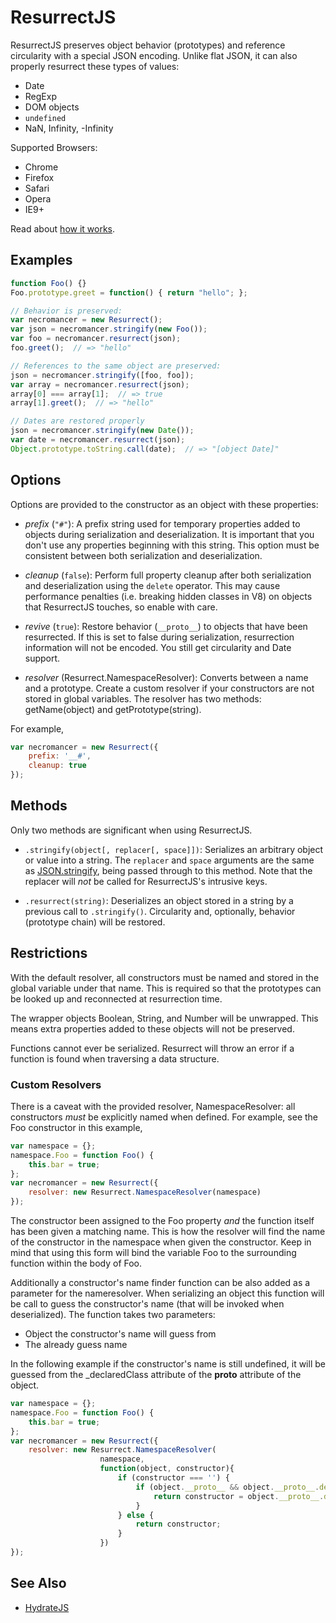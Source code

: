 # ResurrectJS

ResurrectJS preserves object behavior (prototypes) and reference
circularity with a special JSON encoding. Unlike flat JSON, it can
also properly resurrect these types of values:

 * Date
 * RegExp
 * DOM objects
 * `undefined`
 * NaN, Infinity, -Infinity

Supported Browsers:

 * Chrome
 * Firefox
 * Safari
 * Opera
 * IE9+

Read about [how it works](http://nullprogram.com/blog/2013/03/28/).

## Examples

```javascript
function Foo() {}
Foo.prototype.greet = function() { return "hello"; };

// Behavior is preserved:
var necromancer = new Resurrect();
var json = necromancer.stringify(new Foo());
var foo = necromancer.resurrect(json);
foo.greet();  // => "hello"

// References to the same object are preserved:
json = necromancer.stringify([foo, foo]);
var array = necromancer.resurrect(json);
array[0] === array[1];  // => true
array[1].greet();  // => "hello"

// Dates are restored properly
json = necromancer.stringify(new Date());
var date = necromancer.resurrect(json);
Object.prototype.toString.call(date);  // => "[object Date]"
```

## Options

Options are provided to the constructor as an object with these
properties:

 * *prefix* (`"#"`): A prefix string used for temporary properties added
     to objects during serialization and deserialization. It is
     important that you don't use any properties beginning with this
     string. This option must be consistent between both serialization
     and deserialization.

 * *cleanup* (`false`): Perform full property cleanup after both
     serialization and deserialization using the `delete` operator.
     This may cause performance penalties (i.e. breaking hidden
     classes in V8) on objects that ResurrectJS touches, so enable
     with care.

 * *revive* (`true`): Restore behavior (`__proto__`) to objects that
     have been resurrected. If this is set to false during
     serialization, resurrection information will not be encoded. You
     still get circularity and Date support.

 * *resolver* (Resurrect.NamespaceResolver): Converts between a name
     and a prototype. Create a custom resolver if your constructors
     are not stored in global variables. The resolver has two methods:
     getName(object) and getPrototype(string).
     
For example,

```javascript
var necromancer = new Resurrect({
    prefix: '__#',
    cleanup: true
});
```

## Methods

Only two methods are significant when using ResurrectJS.

 * `.stringify(object[, replacer[, space]])`: Serializes an arbitrary
     object or value into a string. The `replacer` and `space`
     arguments are the same as [JSON.stringify][json-mdn], being
     passed through to this method. Note that the replacer will *not*
     be called for ResurrectJS's intrusive keys.

 * `.resurrect(string)`: Deserializes an object stored in a string by
     a previous call to `.stringify()`. Circularity and, optionally,
     behavior (prototype chain) will be restored.

## Restrictions

With the default resolver, all constructors must be named and stored
in the global variable under that name. This is required so that the
prototypes can be looked up and reconnected at resurrection time.

The wrapper objects Boolean, String, and Number will be
unwrapped. This means extra properties added to these objects will not
be preserved.

Functions cannot ever be serialized. Resurrect will throw an error if
a function is found when traversing a data structure.

### Custom Resolvers

There is a caveat with the provided resolver, NamespaceResolver: all
constructors *must* be explicitly named when defined. For example, see
the Foo constructor in this example,

~~~javascript
var namespace = {};
namespace.Foo = function Foo() {
    this.bar = true;
};
var necromancer = new Resurrect({
    resolver: new Resurrect.NamespaceResolver(namespace)
});
~~~

The constructor been assigned to the Foo property *and* the function
itself has been given a matching name. This is how the resolver will
find the name of the constructor in the namespace when given the
constructor. Keep in mind that using this form will bind the variable
Foo to the surrounding function within the body of Foo.

Additionally a constructor's name finder function can be also added as a 
parameter for the nameresolver. When serializing an object this function 
will be call to guess the constructor's name (that will be invoked when
deserialized). The function takes two parameters:
* Object the constructor's name will guess from
* The already guess name

In the following example if the constructor's name is still undefined, it will
be guessed from the _declaredClass attribute of the __proto__ attribute of the
object.

~~~javascript
var namespace = {};
namespace.Foo = function Foo() {
    this.bar = true;
};
var necromancer = new Resurrect({
    resolver: new Resurrect.NamespaceResolver(
    				namespace,
    				function(object, constructor){
						if (constructor === '') {
					    	if (object.__proto__ && object.__proto__.declaredClass) {
					    		return constructor = object.__proto__.declaredClass;
					    	}
					    } else {
					    	return constructor;
					    }
					})
});
~~~

## See Also

* [HydrateJS](https://github.com/nanodeath/HydrateJS)


[json-mdn]: https://developer.mozilla.org/en-US/docs/Web/JavaScript/Reference/Global_Objects/JSON/stringify
